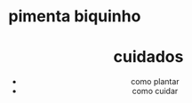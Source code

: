 # pimenta biquinho
<html lang="en">
<head>
    <meta charset="UTF-8">
    <meta http-equiv="X-UA-Compatible" content="IE=edge">
    <meta name="viewport" content="width=device-width, initial-scale=1.0">
    <link rel="stylesheet" href="style.css">
</head>
<body>
    <header>
        <h1>cuidados</h1>
        <ul>
            <li>como plantar</li>
            <li>como cuidar</li>
        </ul>
    </header>

</body>
</html>
